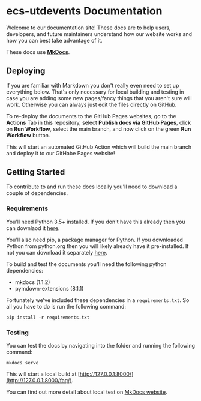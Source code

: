 # ecs-utdevents Documentation

Welcome to our documentation site! These docs are to help users, developers, and future maintainers understand how our website works and how you can best take advantage of it.

These docs use [**MkDocs**](https://www.mkdocs.org/).

## Deploying
If you are familiar with Markdown you don't really even need to set up everything below. That's only necessary for local building and testing in case you are adding some new pages/fancy things that you aren't sure will work. Otherwise you can always just edit the files directly on GitHub.

To re-deploy the documents to the GitHub Pages websites, go to the **Actions** Tab in this repository, select **Publish docs via GitHub Pages**, click on **Run Workflow**, select the main branch, and now click on the green **Run Workflow** button.

This will start an automated GitHub Action which will build the main branch and deploy it to our GitHabe Pages website!

## Getting Started
To contribute to and run these docs locally you'll need to download a couple of dependencies.

### Requirements
You'll need Python 3.5+ installed. If you don't have this already then you can downlaod it [here](https://www.python.org/downloads/).

You'll also need pip, a package manager for Python. If you downloaded Python from python.org then you will likely already have it pre-installed. If not you can download it separately [here](https://pip.pypa.io/en/stable/installing/).

To build and test the documents you'll need the following python dependencies:
- mkdocs (1.1.2)
- pymdown-extensions (8.1.1)

Fortunately we've included these dependencies in a `requirements.txt`. So all you have to do is run the following command:

`pip install -r requirements.txt`

### Testing
You can test the docs by navigating into the folder and running the following command:

`mkdocs serve`

This will start a local build at [http://127.0.0.1:8000/](http://127.0.0.1:8000/faq/).

You can find out more detail about local test on [MkDocs website](https://www.mkdocs.org/#getting-started).

